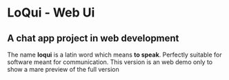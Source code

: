 # LoQui - Web Ui
## A chat app project in web development
The name **loqui** is a latin word which means **to speak**. Perfectly suitable for software
meant for communication.
This version is an web demo only to show a mare preview of the full version
